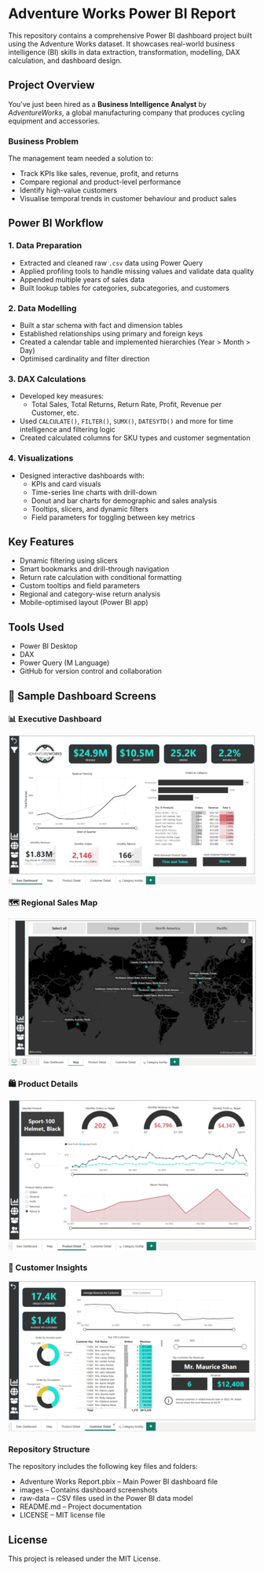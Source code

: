 # Adventure Works Power BI Report

This repository contains a comprehensive Power BI dashboard project built using the Adventure Works dataset. It showcases real-world business intelligence (BI) skills in data extraction, transformation, modelling, DAX calculation, and dashboard design.




##  Project Overview

You’ve just been hired as a **Business Intelligence Analyst** by *AdventureWorks*, a global manufacturing company that produces cycling equipment and accessories.

###  Business Problem

The management team needed a solution to:
- Track KPIs like sales, revenue, profit, and returns
- Compare regional and product-level performance
- Identify high-value customers
- Visualise temporal trends in customer behaviour and product sales




##  Power BI Workflow

### 1. **Data Preparation**
- Extracted and cleaned raw `.csv` data using Power Query
- Applied profiling tools to handle missing values and validate data quality
- Appended multiple years of sales data
- Built lookup tables for categories, subcategories, and customers

### 2. **Data Modelling**
- Built a star schema with fact and dimension tables
- Established relationships using primary and foreign keys
- Created a calendar table and implemented hierarchies (Year > Month > Day)
- Optimised cardinality and filter direction

### 3. **DAX Calculations**
- Developed key measures: 
  - Total Sales, Total Returns, Return Rate, Profit, Revenue per Customer, etc.
- Used `CALCULATE()`, `FILTER()`, `SUMX()`, `DATESYTD()` and more for time intelligence and filtering logic
- Created calculated columns for SKU types and customer segmentation

### 4. **Visualizations**
- Designed interactive dashboards with:
  - KPIs and card visuals
  - Time-series line charts with drill-down
  - Donut and bar charts for demographic and sales analysis
  - Tooltips, slicers, and dynamic filters
  - Field parameters for toggling between key metrics




##  Key Features

-  Dynamic filtering using slicers
-  Smart bookmarks and drill-through navigation
-  Return rate calculation with conditional formatting
-  Custom tooltips and field parameters
-  Regional and category-wise return analysis
-  Mobile-optimised layout (Power BI app)




##  Tools Used

- Power BI Desktop
- DAX
- Power Query (M Language)
- GitHub for version control and collaboration





## 📸 Sample Dashboard Screens

### 📊 Executive Dashboard
![Executive Dashboard](images/executive_dashboard.png)

### 🗺️ Regional Sales Map  
![Regional Map](images/maps.png)

### 🛍 Product Details
![Product Detail](images/product_details.png)

### 👤 Customer Insights
![Customer Detail](images/customer_details.png)




###  Repository Structure

The repository includes the following key files and folders:

- Adventure Works Report.pbix – Main Power BI dashboard file  
- images – Contains dashboard screenshots  
- raw-data – CSV files used in the Power BI data model  
- README.md – Project documentation  
- LICENSE – MIT license file  





## License

This project is released under the MIT License.

